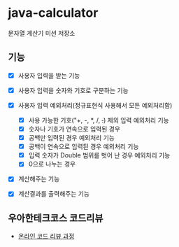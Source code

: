 # java-calculator
문자열 계산기 미션 저장소

## 기능

- [x] 사용자 입력을 받는 기능

- [x] 사용자 입력을 숫자와 기호로 구분하는 기능

- [x] 사용자 입력 예외처리(정규표현식 사용해서 모든 예외처리함)
    - [x] 사용 가능한 기호("+, -, *, /, ~~.~~) 제외 입력 예외처리 기능
    - [x] 숫자나 기호가 연속으로 입력된 경우
    - [x] 공백만 입력된 경우 예외처리 기능
    - [x] 공백이 연속으로 입력된 경우 예외처리 기능
    - [x] 입력 숫자가 Double 범위를 벗어 난 경우 예외처리 기능
    - [x] 0으로 나누는 경우

- [x] 계산해주는 기능

- [x] 계산결과를 출력해주는 기능

## 우아한테크코스 코드리뷰
* [온라인 코드 리뷰 과정](https://github.com/woowacourse/woowacourse-docs/blob/master/maincourse/README.md)